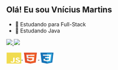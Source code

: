## Olá! Eu sou Vnícius Martins 

- 🔭 Estudando para Full-Stack
- 🌱 Estudando Java
<div align="center; margin-left:0;">
  <a href="https://github.com/Robo-VMP">
  <img height="180em" src="https://github-readme-stats.vercel.app/api?username=Robo-VMP&show_icons=true&theme=dracula&include_all_commits=true&count_private=true"/>
  <img height="180em" src="https://github-readme-stats.vercel.app/api/top-langs/?username=Robo-VMP&layout=compact&langs_count=7&theme=dracula"/>
</div>
<div style="display: inline_block;"><br>
  <img align="center" alt="robo-Js" height="30" width="40" src="https://raw.githubusercontent.com/devicons/devicon/master/icons/javascript/javascript-plain.svg">
  <img align="center" alt="robo-HTML" height="30" width="40" src="https://raw.githubusercontent.com/devicons/devicon/master/icons/html5/html5-original.svg">
  <img align="center" alt="robo-CSS" height="30" width="40" src="https://raw.githubusercontent.com/devicons/devicon/master/icons/css3/css3-original.svg">
  
</div>
